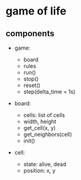# game of life

## components

- game:
    - board
    - rules
    + run()
    + stop()
    + reset()
    + step(delta_time = 1s)
- board:
    - cells: list of cells
    - width, height
    + get_cell(x, y)
    + get_neighbors(cell)
    + init()

- cell:
    - state: alive, dead
    - position: x, y


